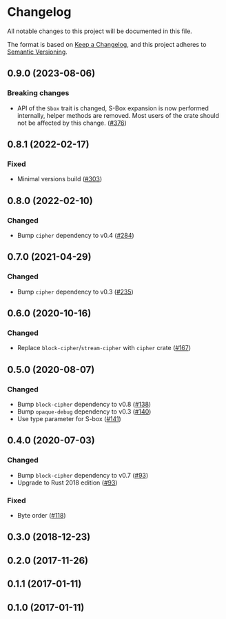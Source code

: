 # Changelog

All notable changes to this project will be documented in this file.

The format is based on [Keep a Changelog](https://keepachangelog.com/en/1.0.0/),
and this project adheres to [Semantic Versioning](https://semver.org/spec/v2.0.0.html).

## 0.9.0 (2023-08-06)
### Breaking changes
- API of the `Sbox` trait is changed, S-Box expansion is now performed
internally, helper methods are removed. Most users of the crate should not be
affected by this change. ([#376])

[#376]: https://github.com/RustCrypto/block-ciphers/pull/376

## 0.8.1 (2022-02-17)
### Fixed
- Minimal versions build ([#303])

[#303]: https://github.com/RustCrypto/block-ciphers/pull/303

## 0.8.0 (2022-02-10)
### Changed
- Bump `cipher` dependency to v0.4 ([#284])

[#284]: https://github.com/RustCrypto/block-ciphers/pull/284

## 0.7.0 (2021-04-29)
### Changed
- Bump `cipher` dependency to v0.3 ([#235])

[#235]: https://github.com/RustCrypto/block-ciphers/pull/235

## 0.6.0 (2020-10-16)
### Changed
- Replace `block-cipher`/`stream-cipher` with `cipher` crate ([#167])

[#167]: https://github.com/RustCrypto/block-ciphers/pull/167

## 0.5.0 (2020-08-07)
### Changed
- Bump `block-cipher` dependency to v0.8 ([#138])
- Bump `opaque-debug` dependency to v0.3 ([#140])
- Use type parameter for S-box ([#141])

[#138]: https://github.com/RustCrypto/block-ciphers/pull/138
[#140]: https://github.com/RustCrypto/block-ciphers/pull/140
[#141]: https://github.com/RustCrypto/block-ciphers/pull/141

## 0.4.0 (2020-07-03)
### Changed
- Bump `block-cipher` dependency to v0.7 ([#93])
- Upgrade to Rust 2018 edition ([#93])

### Fixed
- Byte order ([#118])

[#118]: https://github.com/RustCrypto/block-ciphers/pull/118
[#93]: https://github.com/RustCrypto/block-ciphers/pull/93

## 0.3.0 (2018-12-23)

## 0.2.0 (2017-11-26)

## 0.1.1 (2017-01-11)

## 0.1.0 (2017-01-11)
